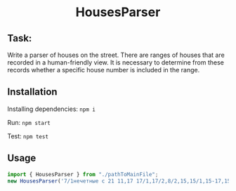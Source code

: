 <h1 align="center">HousesParser</h1>


## Task:
Write a parser of houses on the street. There are ranges of houses that are recorded in a human-friendly view. It is necessary to determine from these records whether a specific house number is included in the range.

## Installation
Installing dependencies: `npm i`

Run: `npm start`

Test: `npm test`

## Usage

```js
import { HousesParser } from "./pathToMainFile";
new HousesParser('7/1нечетные с 21 11,17 17/1,17/2,8/2,15,15/1,15-17,15ачетные 42+').isHouseIncluded('42')
```